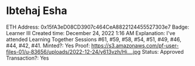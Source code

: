# Ibtehaj Esha

ETH Address: 0x15fA3eD08CD3907c464CeA8822124455527303e7
Badge: Learner III
Created time: December 24, 2022 1:16 AM
Explanation: I've attended Learning Together Sessions #61, #59, #58, #54, #51, #49, #46, #44, #42, #41. 
Minted?: Yes
Proof: https://s3.amazonaws.com/pf-user-files-01/u-83656/uploads/2022-12-24/y613vzh/Hi....jpg
Status: Approved
Transaction?: Yes